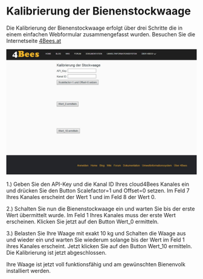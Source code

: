# Kalibrierung der Bienenstockwaage [](id=kalibrierung-der-bienenstockwaage)

Die Kalibrierung der Bienenstockwaage erfolgt über drei Schritte die in einem einfachen Webformular zusammengefasst wurden.
Besuchen Sie die Internetseite [4Bees.at](https://www.4bees.at/web/guest/kalibrierung)

![Kalibrierung der Bienenstockwaage](/images/Kalibrierung.JPG)

1.) Geben Sie den API-Key und die Kanal ID Ihres cloud4Bees Kanales ein und drücken Sie den Button Scalefactor=1 und Offset=0 setzen. Im Feld 7 Ihres Kanales erscheint der Wert 1 und im Feld 8 der Wert 0.

2.) Schalten Sie nun die Bienenstockwaage ein und warten Sie bis der erste Wert übermittelt wurde. Im Feld 1 Ihres Kanales muss der erste Wert erscheinen. Klicken Sie jetzt auf den Button Wert_0 ermitteln.

3.) Belasten Sie Ihre Waage mit exakt 10 kg und Schalten die Waage aus und wieder ein und warten Sie wiederum solange bis der Wert im Feld 1 ihres Kanales erscheint. Jetzt klicken Sie auf den Button Wert_10 ermitteln. Die Kalibrierung ist jetzt abgeschlossen.

Ihre Waage ist jetzt voll funktionsfähig und am gewünschten Bienenvolk installiert werden.
